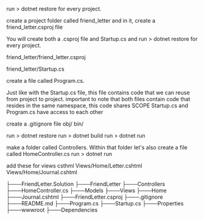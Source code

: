 run > dotnet restore for every project.

create a project folder called friend_letter and in it, create a friend_letter.csproj file

You will create both a
.csproj file and Startup.cs
and run > dotnet restore for every project.

friend_letter/friend_letter.csproj

friend_letter/Startup.cs

create a file called Program.cs.

Just like with the Startup.cs file, this file contains code that we can reuse from project to project.
important to note that both files contain code that resides in the same namespace,
this code shares SCOPE
Startup.cs and Program.cs have access to each other

create a .gitignore file
obj/
bin/

run > dotnet restore
run > dotnet build
run > dotnet run


make a folder called Controllers. Within that folder let's also create a file called HomeController.cs
run > dotnet run

add these for views csthml
Views/Home/Letter.cshtml
Views/Home/Journal.cshtml


├───FriendLetter.Solution
   ├───FriendLetter
       ├───Controllers
              ├───HomeController.cs
       ├───Models
       ├───Views
              ├───Home
                     ├───Journal.cshtml
       ├───FriendLetter.csproj
       ├───.gitignore
       ├───README.md
       ├───Program.cs
       ├───Startup.cs
       ├───Properties
       ├───wwwroot
       ├───Dependencies
